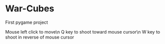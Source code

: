 # War-Cubes
First pygame project

Mouse left click to move\n
Q key to shoot toward mouse cursor\n
W key to shoot in reverse of mouse cursor
